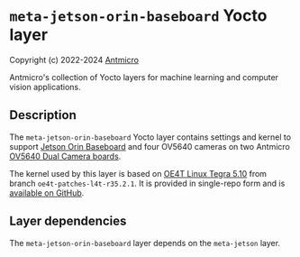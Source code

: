 # `meta-jetson-orin-baseboard` Yocto layer

Copyright (c) 2022-2024 [Antmicro](https://www.antmicro.com)

Antmicro's collection of Yocto layers for machine learning and computer vision applications.

## Description

The `meta-jetson-orin-baseboard` Yocto layer contains settings and kernel to support [Jetson Orin Baseboard](https://github.com/antmicro/jetson-orin-baseboard) and four OV5640 cameras on two Antmicro [OV5640 Dual Camera boards](https://github.com/antmicro/ov5640-dual-camera-board).

The kernel used by this layer is based on [OE4T Linux Tegra 5.10](https://github.com/OE4T/linux-tegra-5.10) from branch `oe4t-patches-l4t-r35.2.1`.
It is provided in single-repo form and is [available on GitHub](https://github.com/antmicro/antmicro-jetson-orin-baseboard-kernel-5-10).

## Layer dependencies

The `meta-jetson-orin-baseboard` layer depends on the `meta-jetson` layer.
